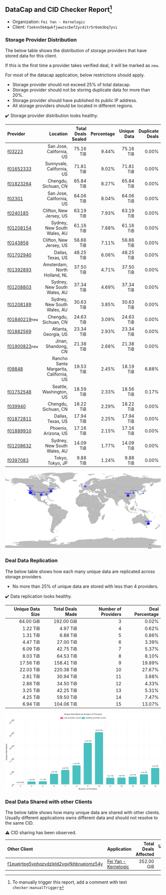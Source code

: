 ## DataCap and CID Checker Report[^1]
 - Organization: `Fei Yan - Kernelogic`
 - Client: `f1eknn564qwkfjwwzscbef2yc4itr5r6om3bq7yvi`
### Storage Provider Distribution
The below table shows the distribution of storage providers that have stored data for this client.

If this is the first time a provider takes verified deal, it will be marked as `new`.

For most of the datacap application, below restrictions should apply.
 - Storage provider should not exceed 25% of total datacap.
 - Storage provider should not be storing duplicate data for more than 20%.
 - Storage provider should have published its public IP address.
 - All storage providers should be located in different regions.

✔️ Storage provider distribution looks healthy.

| Provider                                                    |                               Location | Total Deals Sealed | Percentage | Unique Data | Duplicate Deals |
| :---------------------------------------------------------- | -------------------------------------: | -----------------: | ---------: | ----------: | --------------: |
| [f03223](https://filfox.info/en/address/f03223)             |               San Jose, California, US |          75.16 TiB |      9.44% |   75.16 TiB |           0.00% |
| [f01652333](https://filfox.info/en/address/f01652333)       |              Sunnyvale, California, US |          71.81 TiB |      9.02% |   71.81 TiB |           0.00% |
| [f01823264](https://filfox.info/en/address/f01823264)       |                   Chengdu, Sichuan, CN |          65.84 TiB |      8.27% |   65.84 TiB |           0.00% |
| [f02301](https://filfox.info/en/address/f02301)             |               San Jose, California, US |          64.06 TiB |      8.04% |   64.06 TiB |           0.00% |
| [f0240185](https://filfox.info/en/address/f0240185)         |                Clifton, New Jersey, US |          63.19 TiB |      7.93% |   63.19 TiB |           0.00% |
| [f01208154](https://filfox.info/en/address/f01208154)       |            Sydney, New South Wales, AU |          61.16 TiB |      7.68% |   61.16 TiB |           0.00% |
| [f0143858](https://filfox.info/en/address/f0143858)         |                Clifton, New Jersey, US |          56.66 TiB |      7.11% |   56.66 TiB |           0.00% |
| [f01702940](https://filfox.info/en/address/f01702940)       |                      Dallas, Texas, US |          48.25 TiB |      6.06% |   48.25 TiB |           0.00% |
| [f01392893](https://filfox.info/en/address/f01392893)       |           Amsterdam, North Holland, NL |          37.50 TiB |      4.71% |   37.50 TiB |           0.00% |
| [f01208803](https://filfox.info/en/address/f01208803)       |            Sydney, New South Wales, AU |          37.34 TiB |      4.69% |   37.34 TiB |           0.00% |
| [f01208189](https://filfox.info/en/address/f01208189)       |            Sydney, New South Wales, AU |          30.63 TiB |      3.85% |   30.63 TiB |           0.00% |
| [f01840219](https://filfox.info/en/address/f01840219)`new`  |                   Chengdu, Sichuan, CN |          24.63 TiB |      3.09% |   24.63 TiB |           0.00% |
| [f01882569](https://filfox.info/en/address/f01882569)       |                   Atlanta, Georgia, US |          23.34 TiB |      2.93% |   23.34 TiB |           0.00% |
| [f01900823](https://filfox.info/en/address/f01900823)`new`  |                    Jinan, Shandong, CN |          21.38 TiB |      2.68% |   21.38 TiB |           0.00% |
| [f09848](https://filfox.info/en/address/f09848)             | Rancho Santa Margarita, California, US |          19.53 TiB |      2.45% |   18.19 TiB |           6.88% |
| [f01752548](https://filfox.info/en/address/f01752548)       |                Seattle, Washington, US |          18.59 TiB |      2.33% |   18.56 TiB |           0.17% |
| [f039940](https://filfox.info/en/address/f039940)           |                   Chengdu, Sichuan, CN |          18.22 TiB |      2.29% |   18.22 TiB |           0.00% |
| [f01872811](https://filfox.info/en/address/f01872811)       |                      Dallas, Texas, US |          17.94 TiB |      2.25% |   17.94 TiB |           0.00% |
| [f01889910](https://filfox.info/en/address/f01889910)       |                   Phoenix, Arizona, US |          17.16 TiB |      2.15% |   17.16 TiB |           0.00% |
| [f01208632](https://filfox.info/en/address/f01208632)       |            Sydney, New South Wales, AU |          14.09 TiB |      1.77% |   14.09 TiB |           0.00% |
| [f0397083](https://filfox.info/en/address/f0397083)         |                       Tokyo, Tokyo, JP |           9.88 TiB |      1.24% |    9.88 TiB |           0.00% |

![Provider Distribution](https://raw.githubusercontent.com/data-preservation-programs/filplus-checker-assets/main/filecoin-project/filecoin-plus-large-datasets/issues/297/1671094629784.png)
### Deal Data Replication
The below table shows how each many unique data are replicated across storage providers.
- No more than 25% of unique data are stored with less than 4 providers.

✔️ Data replication looks healthy.

| Unique Data Size | Total Deals Made | Number of Providers | Deal Percentage |
| ---------------: | ---------------: | ------------------: | --------------: |
|        64.00 GiB |       192.00 GiB |                   3 |           0.02% |
|         1.22 TiB |         4.97 TiB |                   4 |           0.62% |
|         1.31 TiB |         6.88 TiB |                   5 |           0.86% |
|         4.47 TiB |        27.00 TiB |                   6 |           3.39% |
|         6.09 TiB |        42.75 TiB |                   7 |           5.37% |
|         8.03 TiB |        64.53 TiB |                   8 |           8.10% |
|        17.56 TiB |       158.41 TiB |                   9 |          19.89% |
|        22.03 TiB |       220.38 TiB |                  10 |          27.67% |
|         2.81 TiB |        30.94 TiB |                  11 |           3.88% |
|         2.88 TiB |        34.50 TiB |                  12 |           4.33% |
|         3.25 TiB |        42.25 TiB |                  13 |           5.31% |
|         4.25 TiB |        59.50 TiB |                  14 |           7.47% |
|         6.94 TiB |       104.06 TiB |                  15 |          13.07% |

![Replication Distribution](https://raw.githubusercontent.com/data-preservation-programs/filplus-checker-assets/main/filecoin-project/filecoin-plus-large-datasets/issues/297/1671094630456.png)
### Deal Data Shared with other Clients
The below table shows how many unique data are shared with other clients.
Usually different applications owns different data and should not resolve to the same CID.

⚠️ CID sharing has been observed.

| Other Client                                                                                                          | Application                                                                                          | Total Deals Affected | Unique CIDs |        Verifier |
| :-------------------------------------------------------------------------------------------------------------------- | :--------------------------------------------------------------------------------------------------- | -------------------: | ----------: | --------------: |
| [f1euejrtpg5vphqzydzleld2vgxfkhbrueiomz54y](https://filfox.info/en/address/f1euejrtpg5vphqzydzleld2vgxfkhbrueiomz54y) | [Fei Yan \- Kernelogic](https://github.com/filecoin-project/filecoin-plus-large-datasets/issues/457) |           352.00 GiB |          11 | LDN v3 multisig |

[^1]: To manually trigger this report, add a comment with text `checker:manualTrigger`
